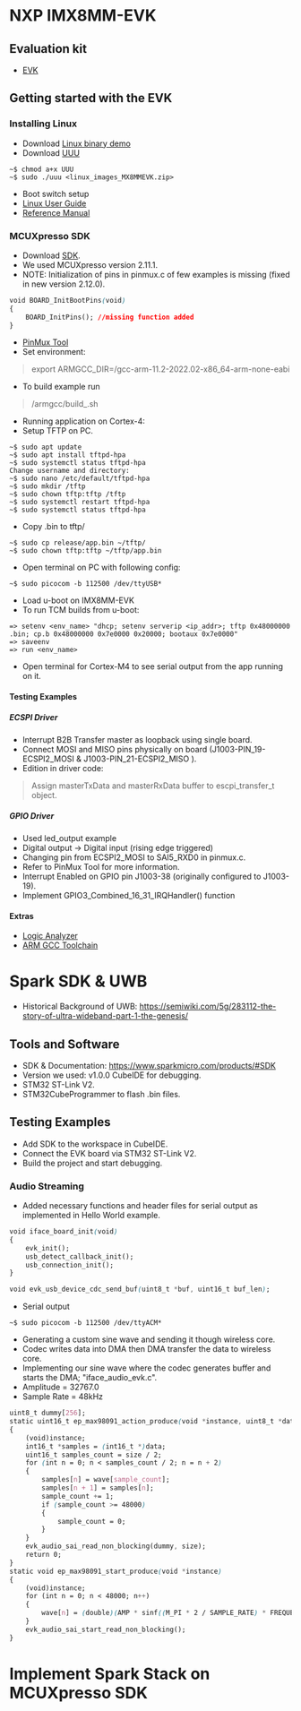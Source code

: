 # NXP IMX8MM-EVK
## Evaluation kit
- [EVK][1]

## Getting started with the EVK
### Installing Linux
  - Download [Linux binary demo][7]
  - Download [UUU][2]
~~~~
~$ chmod a+x UUU
~$ sudo ./uuu <linux_images_MX8MMEVK.zip>
~~~~
  - Boot switch setup
  - [Linux User Guide][3]
  - [Reference Manual][4]

### MCUXpresso SDK
- Download [SDK][5]. 
- We used MCUXpresso version 2.11.1. 
- NOTE: Initialization of pins in pinmux.c of few examples is missing (fixed in new version 2.12.0).
```css
void BOARD_InitBootPins(void)
{
    BOARD_InitPins(); //missing function added
}
```
- [PinMux Tool][6]
- Set environment:
> export ARMGCC_DIR=/gcc-arm-11.2-2022.02-x86_64-arm-none-eabi
- To build example run
> <DIRECTORY>/armgcc/build_.sh
- Running application on Cortex-4: 
-   Setup TFTP on PC.
~~~~
~$ sudo apt update
~$ sudo apt install tftpd-hpa
~$ sudo systemctl status tftpd-hpa
Change username and directory:
~$ sudo nano /etc/default/tftpd-hpa
~$ sudo mkdir /tftp
~$ sudo chown tftp:tftp /tftp
~$ sudo systemctl restart tftpd-hpa
~$ sudo systemctl status tftpd-hpa
~~~~
- Copy .bin to tftp/
~~~~
~$ sudo cp release/app.bin ~/tftp/
~$ sudo chown tftp:tftp ~/tftp/app.bin
~~~~
- Open terminal on PC with following config:
~~~~
~$ sudo picocom -b 112500 /dev/ttyUSB*
~~~~
- Load u-boot on IMX8MM-EVK
- To run TCM builds from u-boot:
~~~~
=> setenv <env_name> "dhcp; setenv serverip <ip_addr>; tftp 0x48000000 .bin; cp.b 0x48000000 0x7e0000 0x20000; bootaux 0x7e0000"
=> saveenv
=> run <env_name>
~~~~
- Open terminal for Cortex-M4 to see serial output from the app running on it.

#### Testing Examples
##### ECSPI Driver
- Interrupt B2B Transfer master as loopback using single board.
- Connect MOSI and MISO pins physically on board (J1003-PIN_19-ECSPI2_MOSI & J1003-PIN_21-ECSPI2_MISO ).
- Edition in driver code:
> Assign masterTxData and masterRxData buffer to escpi_transfer_t object.

##### GPIO Driver
- Used led_output example
- Digital output -> Digital input (rising edge triggered)
- Changing pin from ECSPI2_MOSI to SAI5_RXD0 in pinmux.c.
- Refer to PinMux Tool for more information.
- Interrupt Enabled on GPIO pin J1003-38 (originally configured to J1003-19).
- Implement GPIO3_Combined_16_31_IRQHandler() function 
#### Extras
- [Logic Analyzer][8]
- [ARM GCC Toolchain][9]

# Spark SDK & UWB
- Historical Background of UWB: https://semiwiki.com/5g/283112-the-story-of-ultra-wideband-part-1-the-genesis/
## Tools and Software
- SDK & Documentation: https://www.sparkmicro.com/products/#SDK
- Version we used: v1.0.0 CubeIDE for debugging.
- STM32 ST-Link V2.
- STM32CubeProgrammer to flash .bin files.

## Testing Examples
- Add SDK to the workspace in CubeIDE.
- Connect the EVK board via STM32 ST-Link V2.
- Build the project and start debugging.
### Audio Streaming
- Added necessary functions and header files for serial output as implemented in Hello World example.
```css
void iface_board_init(void)
{     
    evk_init();
    usb_detect_callback_init();
    usb_connection_init(); 
}

void evk_usb_device_cdc_send_buf(uint8_t *buf, uint16_t buf_len);
```
- Serial output
~~~~
~$ sudo picocom -b 112500 /dev/ttyACM* 
~~~~
- Generating a custom sine wave and sending it though wireless core.
- Codec writes data into DMA then DMA transfer the data to wireless core.
- Implementing our sine wave where the codec generates buffer and starts the DMA; "iface_audio_evk.c".
- Amplitude = 32767.0
- Sample Rate = 48kHz
```css
uint8_t dummy[256];
static uint16_t ep_max98091_action_produce(void *instance, uint8_t *data, uint16_t size)
{
    (void)instance;
    int16_t *samples = (int16_t *)data;
    uint16_t samples_count = size / 2;
    for (int n = 0; n < samples_count / 2; n = n + 2)
    {
        samples[n] = wave[sample_count];
        samples[n + 1] = samples[n];
        sample_count += 1;
        if (sample_count >= 48000)
        {
            sample_count = 0;
        }
    }
    evk_audio_sai_read_non_blocking(dummy, size);
    return 0;
}
static void ep_max98091_start_produce(void *instance)
{
    (void)instance;
    for (int n = 0; n < 48000; n++)
    {
        wave[n] = (double)(AMP * sinf((M_PI * 2 / SAMPLE_RATE) * FREQUENCY * n));
    }
    evk_audio_sai_start_read_non_blocking();
}
```
# Implement Spark Stack on MCUXpresso SDK





[1]: https://www.nxp.com/design/development-boards/i-mx-evaluation-and-development-boards/evaluation-kit-for-the-i-mx-8m-mini-applications-processor:8MMINILPD4-EVK "EVK"

[2]: https://www.nxp.com/design/software/embedded-software/i-mx-software/embedded-linux-for-i-mx-applications-processors:IMXLINUX "UUU"

[3]: https://www.nxp.com/docs/en/user-guide/IMXLUG.pdf "Linux User Guide"

[4]: https://www.nxp.com/docs/en/reference-manual/i.MX_Reference_Manual_Linux.pdf "Reference Manual"

[5]: https://mcuxpresso.nxp.com/en/welcome "SDK"

[6]: https://mcuxpresso.nxp.com/en/pins "PinMux tool"

[7]: https://www.nxp.com/design/software/embedded-software/i-mx-software/embedded-linux-for-i-mx-applications-processors:IMXLINUX "Linux binary demo"

[8]: https://www.saleae.com/downloads/ "Logic Analyzer"

[9]: https://developer.arm.com/tools-and-software/open-source-software/developer-tools/gnu-toolchain/downloads "ARM GCC Toolchain"
